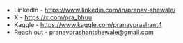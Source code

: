 - LinkedIn - https://www.linkedin.com/in/pranav-shewale/
- X - https://x.com/pra_bhuu
- Kaggle - https://www.kaggle.com/pranavprashant4 
- Reach out - pranavprashantshewale@gmail.com
